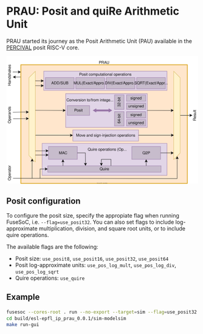 # PRAU: Posit and quiRe Arithmetic Unit

PRAU started its journey as the Posit Arithmetic Unit (PAU) available in the [PERCIVAL](https://github.com/artecs-group/PERCIVAL) posit RISC-V core.

![PRAU Diagram](docs/PRAU_diagram.drawio.svg)

## Posit configuration

To configure the posit size, specify the appropiate flag when running FuseSoC, i.e. `--flag=use_posit32`.
You can also set flags to include log-approximate multiplication, division, and square root units, or to include quire operations.

The available flags are the following:
- Posit size: `use_posit8`, `use_posit16`, `use_posit32`, `use_posit64`
- Posit log-approximate units: `use_pos_log_mult`, `use_pos_log_div`, `use_pos_log_sqrt`
- Quire operations: `use_quire`

## Example

~~~bash
fusesoc --cores-root . run --no-export --target=sim --flag=use_posit32 --flag=use_quire --setup --build esl-epfl:ip:prau:0.0.1
cd build/esl-epfl_ip_prau_0.0.1/sim-modelsim
make run-gui
~~~
